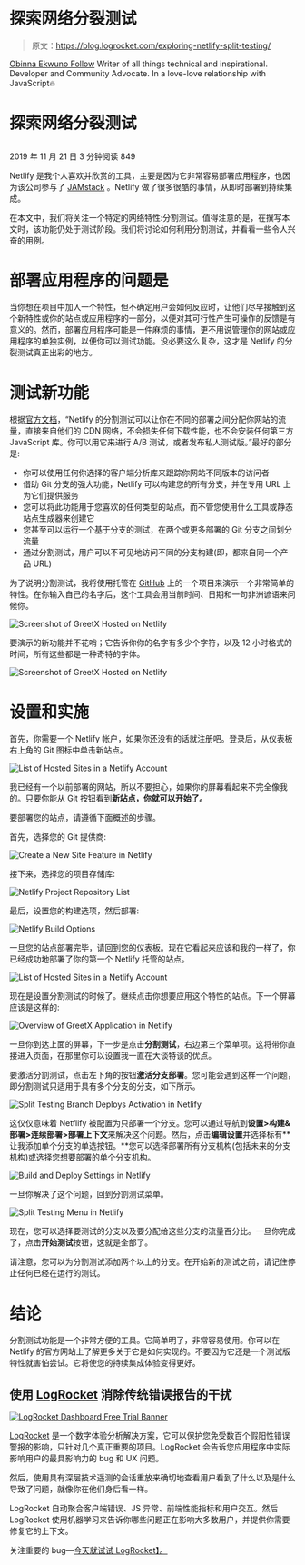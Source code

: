 # 探索网络分裂测试

> 原文：<https://blog.logrocket.com/exploring-netlify-split-testing/>

[Obinna Ekwuno Follow](https://blog.logrocket.com/author/obinnaekwuno/) Writer of all things technical and inspirational. Developer and Community Advocate. In a love-love relationship with JavaScript🔥

# 探索网络分裂测试

## 

2019 年 11 月 21 日 3 分钟阅读 849

Netlify 是我个人喜欢并欣赏的工具，主要是因为它非常容易部署应用程序，也因为该公司参与了 [JAMstack](https://blog.logrocket.com/why-you-should-be-using-jamstack/) 。Netlify 做了很多很酷的事情，从即时部署到持续集成。

在本文中，我们将关注一个特定的网络特性:分割测试。值得注意的是，在撰写本文时，该功能仍处于测试阶段。我们将讨论如何利用分割测试，并看看一些令人兴奋的用例。

# 部署应用程序的问题是

当你想在项目中加入一个特性，但不确定用户会如何反应时，让他们尽早接触到这个新特性或你的站点或应用程序的一部分，以便对其可行性产生可操作的反馈是有意义的。然而，部署应用程序可能是一件麻烦的事情，更不用说管理你的网站或应用程序的单独实例，以便你可以测试功能。没必要这么复杂，这才是 Netlify 的分裂测试真正出彩的地方。

# 测试新功能

根据[官方文档](https://docs.netlify.com/site-deploys/split-testing/#run-a-branch-based-test)，“Netlify 的分割测试可以让你在不同的部署之间分配你网站的流量，直接来自他们的 CDN 网络，不会损失任何下载性能，也不会安装任何第三方 JavaScript 库。你可以用它来进行 A/B 测试，或者发布私人测试版。”最好的部分是:

*   你可以使用任何你选择的客户端分析库来跟踪你网站不同版本的访问者
*   借助 Git 分支的强大功能，Netlify 可以构建您的所有分支，并在专用 URL 上为它们提供服务
*   您可以将此功能用于您喜欢的任何类型的站点，而不管您使用什么工具或静态站点生成器来创建它
*   您甚至可以运行一个基于分支的测试，在两个或更多部署的 Git 分支之间划分流量
*   通过分割测试，用户可以不可见地访问不同的分支构建(即，都来自同一个产品 URL)

为了说明分割测试，我将使用托管在 [GitHub](https://github.com/LordCheta/greetx) 上的一个项目来演示一个非常简单的特性。在你输入自己的名字后，这个工具会用当前时间、日期和一句非洲谚语来问候你。

![Screenshot of GreetX Hosted on Netlify](img/2923fbc300919c6da413e96ea04ee5f8.png)

要演示的新功能并不花哨；它告诉你你的名字有多少个字符，以及 12 小时格式的时间，所有这些都是一种奇特的字体。

![Screenshot of GreetX Hosted on Netlify](img/0d3d40fd1c9a08dcc39920d19c07e294.png)

# 设置和实施

首先，你需要一个 Netlify 帐户，如果你还没有的话就注册吧。登录后，从仪表板右上角的 Git 图标中单击新站点。

![List of Hosted Sites in a Netlify Account](img/8e76ef622a1468c9d5d2bfe149821312.png)

我已经有一个以前部署的网站，所以不要担心，如果你的屏幕看起来不完全像我的。只要你能从 Git 按钮看到**新站点，你就可以开始了。**

要部署您的站点，请遵循下面概述的步骤。

首先，选择您的 Git 提供商:

![Create a New Site Feature in Netlify](img/ed992ff06de5bbf8a4dc7b95ac572c45.png)

接下来，选择您的项目存储库:

![Netlify Project Repository List](img/61aacb06f9882448bf4e1914b962f8b1.png)

最后，设置您的构建选项，然后部署:

![Netlify Build Options](img/d18f761dea2e237bb14705c82dd5df25.png)

一旦您的站点部署完毕，请回到您的仪表板。现在它看起来应该和我的一样了，你已经成功地部署了你的第一个 Netlify 托管的站点。

![List of Hosted Sites in a Netlify Account](img/8e76ef622a1468c9d5d2bfe149821312.png)

现在是设置分割测试的时候了。继续点击你想要应用这个特性的站点。下一个屏幕应该是这样的:

![Overview of GreetX Application in Netlify](img/29f303bca105345b98b0073a5c624361.png)

一旦你到达上面的屏幕，下一步是点击**分割测试**，右边第三个菜单项。这将带你直接进入页面，在那里你可以设置我一直在大谈特谈的优点。

要激活分割测试，点击左下角的按钮**激活分支部署**。您可能会遇到这样一个问题，即分割测试只适用于具有多个分支的分支，如下所示。

![Split Testing Branch Deploys Activation in Netlify](img/d4a81917dd09cfbb4feb5f335d7ff132.png)

这仅仅意味着 Netflify 被配置为只部署一个分支。您可以通过导航到**设置>构建&部署>连续部署>部署上下文**来解决这个问题。然后，点击**编辑设置**并选择标有**让我添加单个分支的单选按钮。**您可以选择部署所有分支机构(包括未来的分支机构)或选择您想要部署的单个分支机构。

![Build and Deploy Settings in Netlify](img/3253dc958f6d045680f83c8ccbac987c.png)

一旦你解决了这个问题，回到分割测试菜单。

![Split Testing Menu in Netlify](img/ef8a5e9be290281f9575e75fb87d0dd6.png)

现在，您可以选择要测试的分支以及要分配给这些分支的流量百分比。一旦你完成了，点击**开始测试**按钮，这就是全部了。

请注意，您可以为分割测试添加两个以上的分支。在开始新的测试之前，请记住停止任何已经在运行的测试。

# 结论

分割测试功能是一个非常方便的工具。它简单明了，非常容易使用。你可以在 Netlify 的官方网站上了解更多关于它是如何实现的。不要因为它还是一个测试版特性就害怕尝试。它将使您的持续集成体验变得更好。

## 使用 [LogRocket](https://lp.logrocket.com/blg/signup) 消除传统错误报告的干扰

[![LogRocket Dashboard Free Trial Banner](img/d6f5a5dd739296c1dd7aab3d5e77eeb9.png)](https://lp.logrocket.com/blg/signup)

[LogRocket](https://lp.logrocket.com/blg/signup) 是一个数字体验分析解决方案，它可以保护您免受数百个假阳性错误警报的影响，只针对几个真正重要的项目。LogRocket 会告诉您应用程序中实际影响用户的最具影响力的 bug 和 UX 问题。

然后，使用具有深层技术遥测的会话重放来确切地查看用户看到了什么以及是什么导致了问题，就像你在他们身后看一样。

LogRocket 自动聚合客户端错误、JS 异常、前端性能指标和用户交互。然后 LogRocket 使用机器学习来告诉你哪些问题正在影响大多数用户，并提供你需要修复它的上下文。

关注重要的 bug—[今天就试试 LogRocket】。](https://lp.logrocket.com/blg/signup-issue-free)